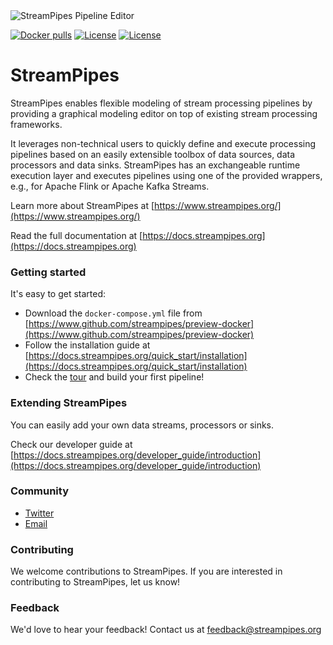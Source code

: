 <img src="https://www.streampipes.org/images/screenshot.png" alt="StreamPipes Pipeline Editor"/>

[![Docker pulls](https://img.shields.io/docker/pulls/streampipes/backend.svg)](https://hub.docker.com/r/streampipes/backend/)
[![License](https://img.shields.io/github/license/streampipes/streampipes-ce.svg)](https://docs.streampipes.org/license/)
[![License](https://img.shields.io/github/last-commit/streampipes/streampipes-ce.svg)]()

# StreamPipes


StreamPipes enables flexible modeling of stream processing pipelines by providing a graphical modeling editor on top of existing stream processing frameworks.

It leverages non-technical users to quickly define and execute processing pipelines based on an easily extensible 
toolbox of data sources, data processors and data sinks. StreamPipes has an exchangeable runtime execution layer and executes pipelines using one of the provided wrappers, e.g., for Apache Flink or Apache Kafka Streams.

Learn more about StreamPipes at [https://www.streampipes.org/](https://www.streampipes.org/)

Read the full documentation at [https://docs.streampipes.org](https://docs.streampipes.org)


### Getting started

It's easy to get started:
* Download the `docker-compose.yml` file from [https://www.github.com/streampipes/preview-docker](https://www.github.com/streampipes/preview-docker)
* Follow the installation guide at [https://docs.streampipes.org/quick_start/installation](https://docs.streampipes.org/quick_start/installation)
* Check the [tour](https://docs.streampipes.org/user_guide/features) and build your first pipeline!

### Extending StreamPipes

You can easily add your own data streams, processors or sinks. 

Check our developer guide at [https://docs.streampipes.org/developer_guide/introduction](https://docs.streampipes.org/developer_guide/introduction)

### Community

- [Twitter](https://twitter.com/streampipes)
- [Email](mailto:feedback@streampipes.org)

### Contributing

We welcome contributions to StreamPipes. If you are interested in contributing to StreamPipes, let us know!

### Feedback

We'd love to hear your feedback! Contact us at [feedback@streampipes.org](mailto:feedback@streampipes.org)

